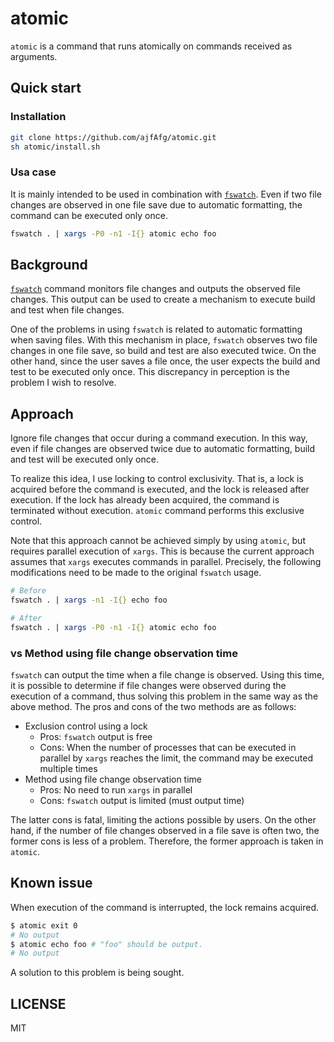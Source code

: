 # atomic

`atomic` is a command that runs atomically on commands received as arguments.

## Quick start

### Installation

```sh
git clone https://github.com/ajfAfg/atomic.git
sh atomic/install.sh
```

### Usa case

It is mainly intended to be used in combination with [`fswatch`](https://github.com/emcrisostomo/fswatch). Even if two file changes are observed in one file save due to automatic formatting, the command can be executed only once.

```sh
fswatch . | xargs -P0 -n1 -I{} atomic echo foo
```

## Background

[`fswatch`](https://github.com/emcrisostomo/fswatch) command monitors file changes and outputs the observed file changes. This output can be used to create a mechanism to execute build and test when file changes.

One of the problems in using `fswatch` is related to automatic formatting when saving files. With this mechanism in place, `fswatch` observes two file changes in one file save, so build and test are also executed twice. On the other hand, since the user saves a file once, the user expects the build and test to be executed only once. This discrepancy in perception is the problem I wish to resolve.

## Approach

Ignore file changes that occur during a command execution. In this way, even if file changes are observed twice due to automatic formatting, build and test will be executed only once.

To realize this idea, I use locking to control exclusivity. That is, a lock is acquired before the command is executed, and the lock is released after execution. If the lock has already been acquired, the command is terminated without execution. `atomic` command performs this exclusive control.

Note that this approach cannot be achieved simply by using `atomic`, but requires parallel execution of `xargs`. This is because the current approach assumes that `xargs` executes commands in parallel. Precisely, the following modifications need to be made to the original `fswatch` usage.

```sh
# Before
fswatch . | xargs -n1 -I{} echo foo

# After
fswatch . | xargs -P0 -n1 -I{} atomic echo foo
```

### vs Method using file change observation time

`fswatch` can output the time when a file change is observed. Using this time, it is possible to determine if file changes were observed during the execution of a command, thus solving this problem in the same way as the above method. The pros and cons of the two methods are as follows:

- Exclusion control using a lock
  - Pros: `fswatch` output is free
  - Cons: When the number of processes that can be executed in parallel by `xargs` reaches the limit, the command may be executed multiple times
- Method using file change observation time
  - Pros: No need to run `xargs` in parallel
  - Cons: `fswatch` output is limited (must output time)

The latter cons is fatal, limiting the actions possible by users. On the other hand, if the number of file changes observed in a file save is often two, the former cons is less of a problem. Therefore, the former approach is taken in `atomic`.

## Known issue

When execution of the command is interrupted, the lock remains acquired.

```sh
$ atomic exit 0
# No output
$ atomic echo foo # "foo" should be output.
# No output
```

A solution to this problem is being sought.

## LICENSE

MIT
